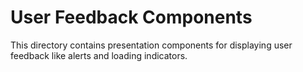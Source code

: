 # User Feedback Components

This directory contains presentation components for displaying user feedback like alerts and loading indicators.
